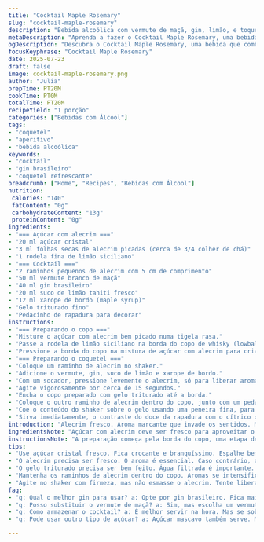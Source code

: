 ```yaml
---
title: "Cocktail Maple Rosemary"
slug: "cocktail-maple-rosemary"
description: "Bebida alcoólica com vermute de maçã, gin, limão, e toque de xarope de bordo. Cobertura de açúcar com alecrim no copo de whisky. Gelo moído para refrescar. Finalizado com galhos de alecrim e pedaço de doce de bordo. Receita adaptada, ingredientes ajustados para variação de sabores e intensidade. Tempo total cerca de 20 minutos."
metaDescription: "Aprenda a fazer o Cocktail Maple Rosemary, uma bebida única com gin, vermute de maçã e um toque de alecrim. Refrescante e aromática."
ogDescription: "Descubra o Cocktail Maple Rosemary, uma bebida que combina gin, vermute de maçã e alecrim. Uma mistura de sabores únicos."
focusKeyphrase: "Cocktail Maple Rosemary"
date: 2025-07-23
draft: false
image: cocktail-maple-rosemary.png
author: "Julia"
prepTime: PT20M
cookTime: PT0M
totalTime: PT20M
recipeYield: "1 porção"
categories: ["Bebidas com Álcool"]
tags:
- "coquetel"
- "aperitivo"
- "bebida alcoólica"
keywords:
- "cocktail"
- "gin brasileiro"
- "coquetel refrescante"
breadcrumb: ["Home", "Recipes", "Bebidas com Álcool"]
nutrition: 
 calories: "140"
 fatContent: "0g"
 carbohydrateContent: "13g"
 proteinContent: "0g"
ingredients:
- "=== Açúcar com alecrim ==="
- "20 ml açúcar cristal"
- "3 ml folhas secas de alecrim picadas (cerca de 3/4 colher de chá)"
- "1 rodela fina de limão siciliano"
- "=== Cocktail ==="
- "2 raminhos pequenos de alecrim com 5 cm de comprimento"
- "50 ml vermute branco de maçã"
- "40 ml gin brasileiro"
- "20 ml suco de limão tahiti fresco"
- "12 ml xarope de bordo (maple syrup)"
- "Gelo triturado fino"
- "Pedacinho de rapadura para decorar"
instructions:
- "=== Preparando o copo ==="
- "Misture o açúcar com alecrim bem picado numa tigela rasa."
- "Passe a rodela de limão siciliano na borda do copo de whisky (lowball)."
- "Pressione a borda do copo na mistura de açúcar com alecrim para criar uma crosta aromática. Reserve."
- "=== Preparando o coquetel ==="
- "Coloque um raminho de alecrim no shaker."
- "Adicione o vermute, gin, suco de limão e xarope de bordo."
- "Com um socador, pressione levemente o alecrim, só para liberar aroma sem esmagar demais."
- "Agite vigorosamente por cerca de 15 segundos."
- "Encha o copo preparado com gelo triturado até a borda."
- "Coloque o outro raminho de alecrim dentro do copo, junto com um pedaço pequeno de rapadura para dar um adocicado rústico."
- "Coe o conteúdo do shaker sobre o gelo usando uma peneira fina, para evitar pedaços de alecrim e gelo excessivo."
- "Sirva imediatamente, o contraste do doce da rapadura com o cítrico do limão e o amargor do vermute fazem um jogo interessante."
introduction: "Alecrim fresco. Aroma marcante que invade os sentidos. Misturado com o xarope de bordo, traz um doce natural, quase terroso, diferente do açúcar comum. Vermute de maçã, que não é tão usado por aqui, acrescenta notas frutadas e ligeiramente amargas. Gin brasileiro, com suas ervas nativas, cria uma harmonia inesperada com o alecrim. Limão tahiti, o toque ácido, corta o doce e refresca. Gelo triturado ajuda a diluir suavemente, mantendo o sabor intenso. A borda do copo com açúcar e alecrim faz toda a diferença, a experiência começa ali, já na primeira bebida. Rapadura, ingrediente inesperado, sobre o gelo, derrete lentamente, mudando o perfil com o tempo. Coquetel para descansar, degustar com calma. Em dias mais frescos, promete conforto. "
ingredientsNote: "Açúcar com alecrim deve ser fresco para aproveitar o aroma, o uso do açúcar cristal traz textura e brilho à borda do copo. A rapadura usada no lugar da tradicional tira de maple cria um sabor mais brasileiro e intenso, com conotações rústicas e terrosas, diferente do xarope puro ou do açúcar refinado. O vermute branco de maçã é uma audácia que traz fruta e acidez, procure versões artesanais ou locais para melhor resultado. Gin pode ser substituído por cachaça envelhecida para variação regional. Limão tahiti é o mais comum e fácil, mas tente limão siciliano para uma camada aromática adicional. Gelo triturado deve ser fresco e de qualidade, preferencialmente feito na hora com água filtrada para evitar sabores estranhos. Alecrim deve ser fresco, nunca velho ou seco demais, para não amargar. O toque final com rapadura proporciona um contraste interessante, adocicando lentamente e mudando o gosto conforme dissolve."
instructionsNote: "A preparação começa pela borda do copo, uma etapa decisiva que deixa um primeiro impacto gustativo e visual. Use a rodela de limão para criar um ponto úmido no copo, assim o açúcar e o alecrim grudam melhor. A mistura de açúcar com alecrim deve ter o alecrim bem picado para liberar aroma, mas não tanto para evitar pedaços desagradáveis na boca. No shaker, pilonar o alecrim suavemente é um gesto importante; muita força vira amargor. Agite com energia, mas sem exagerar para não diluir demais o coquetel. Gelo triturado não deve ser compacto para não atrasar a diluição, utilizando gelo moído ajuda a controlar a temperatura rapidamente, mantendo frescor sem perder sabor. A inserção do segundo raminho de alecrim junto da rapadura no copo introduz aroma e doçura gradual. Filtrar com peneira fina evita pedaços que podem desconfortar a degustação. Serve bem fresco, rapidamente depois de pronto, para que o gelo e os aromas se integrem sem perder intensidade. Pode-se ajustar o xarope de bordo conforme preferência, para um drink mais seco ou mais doce."
tips:
- "Use açúcar cristal fresco. Fica crocante e branquíssimo. Espalhe bem. Misture o alecrim seco picado. Mas não exagere. Pode amargar. Misture um pouco de água no xarope de bordo. Uma pitadinha e ganhe textura."
- "O alecrim precisa ser fresco. O aroma é essencial. Caso contrário, amargor sem graça. Experimente com cachaça envelhecida. Troca o gin. Resultado rústico, diferente. Mas fica bom. Use limão tahiti. O siciliano é bom, mas делает muito doce."
- "O gelo triturado precisa ser bem feito. Água filtrada é importante. Ajuda no sabor. Evite gelo que fica duro. A consistência ajuda a misturar tudo. Se não tiver, triture no liquidificador."
- "Mantenha os raminhos de alecrim dentro do copo. Aromas se intensificam. E combinar com rapadura é fundamental. Doce que derrete, muda o sabor totalmente. Não negligencie essa parte. Enfeitar bem é um sinal de capricho."
- "Agite no shaker com firmeza, mas não esmasse o alecrim. Tente liberar o aroma. Fica ótimo. E o coador é chave. Quer evitar pedaços de erva no drinque. Quanto mais lisinho, melhor a experiência."
faq:
- "q: Qual o melhor gin para usar? a: Opte por gin brasileiro. Fica mais encorpado. E as ervas são uma explosão de sabor. Mas se preferir, use gin importado. Cada um traz um toque. Experimente."
- "q: Posso substituir o vermute de maçã? a: Sim, mas escolha um vermute seco. Ou use um tinto. Mas não muda todas as características. Amargor, frutado, doce, não devem sumir. Mistura é a chave."
- "q: Como armazenar o cocktail? a: É melhor servir na hora. Mas se sobrar, leve à geladeira. Cuidado, sabores mudam com o tempo. E o gelo vai derreter, diluindo sua mistura."
- "q: Pode usar outro tipo de açúcar? a: Açúcar mascavo também serve. Mas não branquíssimo. E dá um sabor diferente. E é legal pra quem procura uma opção mais saudável. Mas tome cuidado com a quantidade."

---
```

